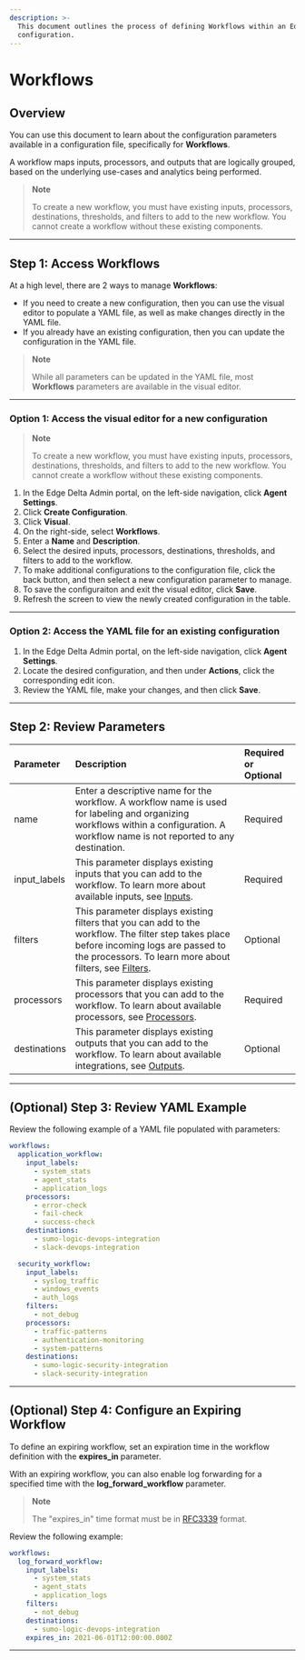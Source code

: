 ```yaml
---
description: >-
  This document outlines the process of defining Workflows within an Edge Delta
  configuration.
---
```


# Workflows

## Overview

You can use this document to learn about the configuration parameters available in a configuration file, specifically for **Workflows**.

A workflow maps inputs, processors, and outputs that are logically grouped, based on the underlying use-cases and analytics being performed.

> **Note**
> 
> To create a new workflow, you must have existing inputs, processors, destinations, thresholds, and filters to add to the new workflow. You cannot create a workflow without these existing components.  

***

## Step 1: Access Workflows

At a high level, there are 2 ways to manage **Workflows**:

  * If you need to create a new configuration, then you can use the visual editor to populate a YAML file, as well as make changes directly in the YAML file.
  * If you already have an existing configuration, then you can update the configuration in the YAML file. 

> **Note**
> 
> While all parameters can be updated in the YAML file, most **Workflows** parameters are available in the visual editor. 

***

### Option 1: Access the visual editor for a new configuration

> **Note**
> 
> To create a new workflow, you must have existing inputs, processors, destinations, thresholds, and filters to add to the new workflow. You cannot create a workflow without these existing components.  

1. In the Edge Delta Admin portal, on the left-side navigation, click **Agent Settings**.
2. Click **Create Configuration**.
3. Click **Visual**.
4. On the right-side, select **Workflows**. 
5. Enter a **Name** and **Description**.
6. Select the desired inputs, processors, destinations, thresholds, and filters to add to the workflow. 
7. To make additional configurations to the configuration file, click the back button, and then select a new configuration parameter to manage. 
8. To save the configuraiton and exit the visual editor, click **Save**. 
9. Refresh the screen to view the newly created configuration in the table. 

***

### Option 2: Access the YAML file for an existing configuration

1. In the Edge Delta Admin portal, on the left-side navigation, click **Agent Settings**.
2. Locate the desired configuration, and then under **Actions**, click the corresponding edit icon.
3. Review the YAML file, make your changes, and then click **Save**. 

***

## Step 2: Review Parameters

| Parameter | Description | Required or Optional |
| :--- | :--- | :--- |
| name | Enter a descriptive name for the workflow. A workflow name is used for labeling and organizing workflows within a configuration. A workflow name is not reported to any destination. | Required |
| input\_labels | This parameter displays existing inputs that you can add to the workflow. To learn more about available inputs, see [Inputs](./inputs.md). | Required |
| filters | This parameter displays existing filters that you can add to the workflow. The filter step takes place before incoming logs are passed to the processors. To learn more about filters, see [Filters](./filters.md). | Optional |
| processors | This parameter displays existing processors that you can add to the workflow. To learn about available processors, see [Processors](./processors.md). | Required |
| destinations | This parameter displays existing outputs that you can add to the workflow. To learn about available integrations, see [Outputs](./outputs.md). | Optional |

***

## (Optional) Step 3: Review YAML Example

Review the following example of a YAML file populated with parameters: 

```yaml
workflows:
  application_workflow:
    input_labels:
      - system_stats
      - agent_stats
      - application_logs
    processors:
      - error-check
      - fail-check
      - success-check
    destinations:
      - sumo-logic-devops-integration
      - slack-devops-integration

  security_workflow:
    input_labels:
      - syslog_traffic
      - windows_events
      - auth_logs
    filters:
      - not_debug
    processors:
      - traffic-patterns
      - authentication-monitoring
      - system-patterns
    destinations:
      - sumo-logic-security-integration
      - slack-security-integration
```

***

## (Optional) Step 4: Configure an Expiring Workflow

To define an expiring workflow, set an expiration time in the workflow definition with the **expires_in** parameter.

With an expiring workflow, you can also enable log forwarding for a specified time with the **log_forward_workflow** parameter.  

> **Note**
> 
> The "expires_in" time format must be in [RFC3339](https://datatracker.ietf.org/doc/html/rfc3339) format.

Review the following example: 

```yaml
workflows:
  log_forward_workflow:
    input_labels:
      - system_stats
      - agent_stats
      - application_logs
    filters:
      - not_debug
    destinations:
      - sumo-logic-devops-integration
    expires_in: 2021-06-01T12:00:00.000Z
```

***
